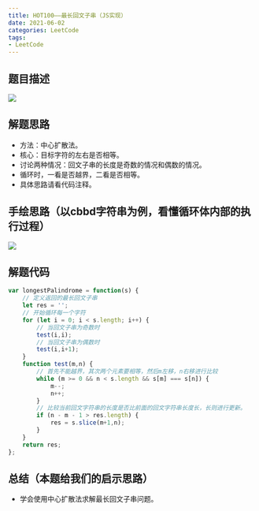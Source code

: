 ```yaml
---
title: HOT100——最长回文子串（JS实现）
date: 2021-06-02
categories: LeetCode
tags: 
- LeetCode
---
```

## 题目描述
![](https://img-blog.csdnimg.cn/img_convert/6d11890632807ff33a9c23f0fbc8c800.png)

## 解题思路
* 方法：中心扩散法。
* 核心：目标字符的左右是否相等。
* 讨论两种情况：回文子串的长度是奇数的情况和偶数的情况。
* 循环时，一看是否越界，二看是否相等。
* 具体思路请看代码注释。

## 手绘思路（以cbbd字符串为例，看懂循环体内部的执行过程）
![](https://img-blog.csdnimg.cn/img_convert/4a4f694cdc1f7d3105d89b9a1498c834.png)

## 解题代码
```js
var longestPalindrome = function(s) {
    // 定义返回的最长回文子串
    let res = '';
    // 开始循环每一个字符
    for (let i = 0; i < s.length; i++) {
        // 当回文子串为奇数时
        test(i,i);
        // 当回文子串为偶数时
        test(i,i+1);
    }
    function test(m,n) {
        // 首先不能越界，其次两个元素要相等，然后m左移，n右移进行比较
        while (m >= 0 && n < s.length && s[m] === s[n]) {
            m--;
            n++;
        }
        // 比较当前回文字符串的长度是否比前面的回文字符串长度长，长则进行更新。
        if (n - m - 1 > res.length) {
            res = s.slice(m+1,n);
        }
    }
    return res;
};
```
## 总结（本题给我们的启示思路）
* 学会使用中心扩散法求解最长回文子串问题。




